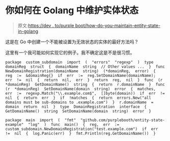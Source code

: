 # 你如何在 Golang 中维护实体状态

> 原文:[https://dev . to/purple boot/how-do-you-maintain-entity-state-in-golang](https://dev.to/purplebooth/how-do-you-maintain-entity-state-in-golang)

这是在 Go 中创建一个不能被设置为无效状态的实体的最好方法吗？

这里有一个我可能如何实现它的例子。我不确定这是不是很习惯。

```
package  custom_subdomain  import  (  "errors"  "regexp"  )  type  domainReg  struct  {  domainName  string  // Other values ...  }  func  NewDomainRegistration(domainName  string)  (*domainReg,  error)  {  reg  :=  &domainReg{}  if  err  :=  reg.SetDomainName(domainName);  err  !=  nil  {  return  nil,  err  }  return  reg,  nil  }  func  (r  *domainReg)  GetDomainName()  string  {  return  r.domainName  }  func  (r  *domainReg)  SetDomainName(domain  string)  error  {  matches,  err  :=  regexp.Match("\\.example.com$",  []byte(domain))  if  err  !=  nil  {  return  err  }  if  !matches  {  return  errors.New("all domains must be sub-domains to .example.com")  }  r.domainName  =  domain  return  nil  }  type  DomainRegistration  interface  {  GetDomainName()  string  SetDomainName(domain  string)  error  } 
```

```
package  main  import  (  "fmt"  "github.com/purplebooth/entity-state-example"  "log"  )  func  main()  {  reg,  err  :=  custom_subdomain.NewDomainRegistration("test.example.com")  if  err  !=  nil  {  log.Panic(err)  }  fmt.Println(reg.GetDomainName())  } 
```